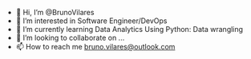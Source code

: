 - 👋 Hi, I’m @BrunoVilares
- 👀 I’m interested in Software Engineer/DevOps
- 🌱 I’m currently learning Data Analytics Using Python: Data wrangling 
- 💞️ I’m looking to collaborate on ...
- 📫 How to reach me bruno.vilares@outlook.com

<!---
BrunoVilares/BrunoVilares is a ✨ special ✨ repository because its `README.md` (this file) appears on your GitHub profile.
You can click the Preview link to take a look at your changes.
--->
